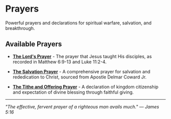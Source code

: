 # Prayers

Powerful prayers and declarations for spiritual warfare, salvation, and breakthrough.

## Available Prayers

- **[The Lord's Prayer](the-lords-prayer.md)** - The prayer that Jesus taught His disciples, as recorded in Matthew 6:9-13 and Luke 11:2-4.

- **[The Salvation Prayer](the-salvation-prayer.md)** - A comprehensive prayer for salvation and rededication to Christ, sourced from Apostle Delmar Coward Jr.

- **[The Tithe and Offering Prayer](tithe-and-offering-prayer.md)** - A declaration of kingdom citizenship and expectation of divine blessing through faithful giving.

---

*"The effective, fervent prayer of a righteous man avails much." — James 5:16*
